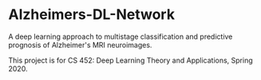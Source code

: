 # Alzheimers-DL-Network
A deep learning approach to multistage classification and predictive prognosis of Alzheimer's MRI neuroimages.

This project is for CS 452: Deep Learning Theory and Applications, Spring 2020.
